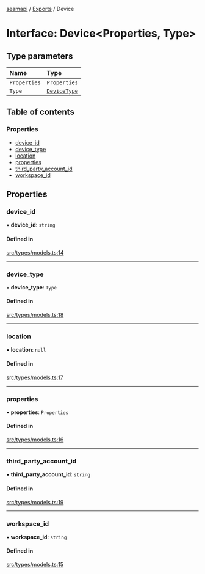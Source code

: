 [seamapi](../README.md) / [Exports](../modules.md) / Device

# Interface: Device<Properties, Type\>

## Type parameters

| Name         | Type                                     |
| :----------- | :--------------------------------------- |
| `Properties` | `Properties`                             |
| `Type`       | [`DeviceType`](../modules.md#devicetype) |

## Table of contents

### Properties

- [device_id](Device.md#device_id)
- [device_type](Device.md#device_type)
- [location](Device.md#location)
- [properties](Device.md#properties)
- [third_party_account_id](Device.md#third_party_account_id)
- [workspace_id](Device.md#workspace_id)

## Properties

### device_id

• **device_id**: `string`

#### Defined in

[src/types/models.ts:14](https://github.com/hello-seam/seamapi-javascript/blob/617170d/src/types/models.ts#L14)

---

### device_type

• **device_type**: `Type`

#### Defined in

[src/types/models.ts:18](https://github.com/hello-seam/seamapi-javascript/blob/617170d/src/types/models.ts#L18)

---

### location

• **location**: `null`

#### Defined in

[src/types/models.ts:17](https://github.com/hello-seam/seamapi-javascript/blob/617170d/src/types/models.ts#L17)

---

### properties

• **properties**: `Properties`

#### Defined in

[src/types/models.ts:16](https://github.com/hello-seam/seamapi-javascript/blob/617170d/src/types/models.ts#L16)

---

### third_party_account_id

• **third_party_account_id**: `string`

#### Defined in

[src/types/models.ts:19](https://github.com/hello-seam/seamapi-javascript/blob/617170d/src/types/models.ts#L19)

---

### workspace_id

• **workspace_id**: `string`

#### Defined in

[src/types/models.ts:15](https://github.com/hello-seam/seamapi-javascript/blob/617170d/src/types/models.ts#L15)
